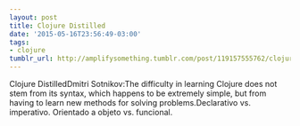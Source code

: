 ```yaml
---
layout: post
title: Clojure Distilled
date: '2015-05-16T23:56:49-03:00'
tags:
- clojure
tumblr_url: http://amplifysomething.tumblr.com/post/119157555762/clojure-distilled
---
```

Clojure DistilledDmitri Sotnikov:The difficulty in learning Clojure does not stem from its syntax, which 
happens to be extremely simple, but from having to learn new methods for
 solving problems.Declarativo vs. imperativo. Orientado a objeto vs. funcional.
